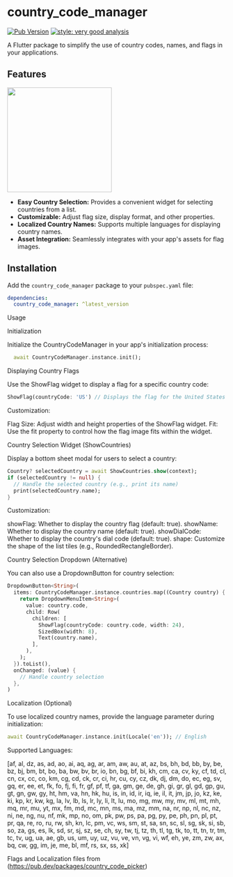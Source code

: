 # country_code_manager

[![Pub Version](https://img.shields.io/pub/v/country_code_manager.svg?style=flat-square)](https://pub.dev/packages/country_code_manager_manager)
[![style: very good analysis](https://img.shields.io/badge/style-very_good_analysis-B22C89.svg)](https://pub.dev/packages/very_good_analysis)

A Flutter package to simplify the use of country codes, names, and flags in your applications.

## Features


<img src="https://github.com/mrjake34/country_code_manager/blob/main/screenshots/screenshot1.png" width="240"/>

* **Easy Country Selection:** Provides a convenient widget for selecting countries from a list.
* **Customizable:** Adjust flag size, display format, and other properties.
* **Localized Country Names:** Supports multiple languages for displaying country names.
* **Asset Integration:** Seamlessly integrates with your app's assets for flag images.

## Installation

Add the `country_code_manager` package to your `pubspec.yaml` file:

```yaml
dependencies:
  country_code_manager: ^latest_version
```

Usage

Initialization

Initialize the CountryCodeManager in your app's initialization process:

```dart
  await CountryCodeManager.instance.init();
```

Displaying Country Flags

Use the ShowFlag widget to display a flag for a specific country code:

```dart
ShowFlag(countryCode: 'US') // Displays the flag for the United States
```

Customization:

Flag Size: Adjust width and height properties of the ShowFlag widget.
Fit: Use the fit property to control how the flag image fits within the widget.

Country Selection Widget (ShowCountries)

Display a bottom sheet modal for users to select a country:

```dart
Country? selectedCountry = await ShowCountries.show(context);
if (selectedCountry != null) {
  // Handle the selected country (e.g., print its name)
  print(selectedCountry.name);
}
```

Customization:

showFlag: Whether to display the country flag (default: true).
showName: Whether to display the country name (default: true).
showDialCode: Whether to display the country's dial code (default: true).
shape: Customize the shape of the list tiles (e.g., RoundedRectangleBorder).

Country Selection Dropdown (Alternative)

You can also use a DropdownButton for country selection:

```dart
DropdownButton<String>(
  items: CountryCodeManager.instance.countries.map((Country country) {
    return DropdownMenuItem<String>(
      value: country.code,
      child: Row(
        children: [
          ShowFlag(countryCode: country.code, width: 24),
          SizedBox(width: 8),
          Text(country.name),
        ],
      ),
    );
  }).toList(),
  onChanged: (value) {
    // Handle country selection
  },
)
```



Localization (Optional)

To use localized country names, provide the language parameter during initialization:

```dart
await CountryCodeManager.instance.init(Locale('en')); // English
```

Supported Languages:

[af, al, dz, as, ad, ao, ai, aq, ag, ar, am, aw, au, at, az, bs, bh, bd, bb, by, be, bz, bj, bm, bt, bo, ba, bw, bv, br, io, bn, bg, bf, bi, kh, cm, ca, cv, ky, cf, td, cl, cn, cx, cc, co, km, cg, cd, ck, cr, ci, hr, cu, cy, cz, dk, dj, dm, do, ec, eg, sv, gq, er, ee, et, fk, fo, fj, fi, fr, gf, pf, tf, ga, gm, ge, de, gh, gi, gr, gl, gd, gp, gu, gt, gn, gw, gy, ht, hm, va, hn, hk, hu, is, in, id, ir, iq, ie, il, it, jm, jp, jo, kz, ke, ki, kp, kr, kw, kg, la, lv, lb, ls, lr, ly, li, lt, lu, mo, mg, mw, my, mv, ml, mt, mh, mq, mr, mu, yt, mx, fm, md, mc, mn, ms, ma, mz, mm, na, nr, np, nl, nc, nz, ni, ne, ng, nu, nf, mk, mp, no, om, pk, pw, ps, pa, pg, py, pe, ph, pn, pl, pt, pr, qa, re, ro, ru, rw, sh, kn, lc, pm, vc, ws, sm, st, sa, sn, sc, sl, sg, sk, si, sb, so, za, gs, es, lk, sd, sr, sj, sz, se, ch, sy, tw, tj, tz, th, tl, tg, tk, to, tt, tn, tr, tm, tc, tv, ug, ua, ae, gb, us, um, uy, uz, vu, ve, vn, vg, vi, wf, eh, ye, zm, zw, ax, bq, cw, gg, im, je, me, bl, mf, rs, sx, ss, xk]


Flags and Localization files from (https://pub.dev/packages/country_code_picker)